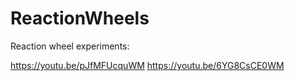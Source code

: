 # ReactionWheels

Reaction wheel experiments:

https://youtu.be/pJfMFUcquWM
https://youtu.be/6YG8CsCE0WM

